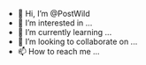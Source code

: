 - 👋 Hi, I’m @PostWild
- 👀 I’m interested in ...
- 🌱 I’m currently learning ...
- 💞️ I’m looking to collaborate on ...
- 📫 How to reach me ...

<!---
PostWild/PostWild is a ✨ special ✨ repository because its `README.md` (this file) appears on your GitHub profile.
You can click the Preview link to take a look at your changes.
--->
